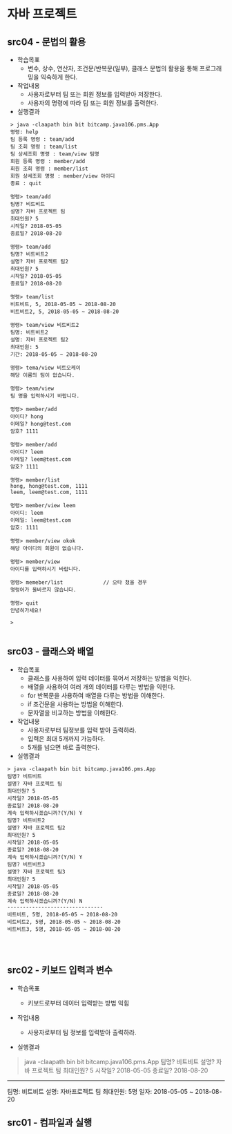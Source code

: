 # 자바 프로젝트

## src04 - 문법의 활용
- 학습목표
  - 변수, 상수, 연산자, 조건문/반복문(일부), 클래스 문법의 활용을 통해
  프로그래밍을 익숙하게 한다.
- 작업내용
  - 사용자로부터 팀 또는 회원 정보를 입력받아 저장한다.
  - 사용자의 명령에 따라 팀 또는 회원 정보를 출력한다.
- 실행결과
```
 > java -claapath bin bit bitcamp.java106.pms.App
 명령: help
 팀 등록 명령 : team/add
 팀 조회 명령 : team/list
 팀 상세조회 명령 : team/view 팀명
 회원 등록 명령 : member/add
 회원 조회 명령 : member/list
 회원 상세조회 명령 : member/view 아이디
 종료 : quit

 명령> team/add
 팀명? 비트비트
 설명? 자바 프로젝트 팀
 최대인원? 5
 시작일? 2018-05-05
 종료일? 2018-08-20

 명령> team/add
 팀명? 비트비트2
 설명? 자바 프로젝트 팀2
 최대인원? 5
 시작일? 2018-05-05
 종료일? 2018-08-20

 명령> team/list
 비트비트, 5, 2018-05-05 ~ 2018-08-20
 비트비트2, 5, 2018-05-05 ~ 2018-08-20

 명령> team/view 비트비트2
 팀명: 비트비트2
 설명: 자바 프로젝트 팀2
 최대인원: 5
 기간: 2018-05-05 ~ 2018-08-20

 명령> tema/view 비트오케이
 해당 이름의 팀이 없습니다.

 명령> team/view
 팀 명을 입력하시기 바랍니다.

 명령> member/add
 아이디? hong
 이메일? hong@test.com
 암호? 1111

 명령> member/add
 아이디? leem
 이메일? leem@test.com
 암호? 1111

 명령> member/list
 hong, hong@test.com, 1111
 leem, leem@test.com, 1111

 명령> member/view leem
 아이디: leem
 이메일: leem@test.com
 암호: 1111

 명령> member/view okok
 해당 아이디의 회원이 없습니다.

 명령> member/view
 아이디를 입력하시기 바랍니다.

 명령> memeber/list             // 오타 쳤을 경우
 명렁어가 올바르지 않습니다.

 명령> quit
 안녕히가세요!

 >


```

## src03 - 클래스와 배열
 - 학습목표
   - 클래스를 사용하여 입력 데이터를 묶어서 저장하는 방법을 익힌다.
   - 배열을 사용하여 여러 개의 데이터를 다루는 방법을 익힌다.
   - for 반복문을 사용하여 배열을 다루는 방법을 이해한다.
   - if 조건문을 사용하는 방법을 이해한다.
   - 문자열을 비교하는 방법을 이해한다.
 - 작업내용
   - 사용자로부터 팀정보를 입력 받아 출력하라.
   - 입력은 최대 5개까지 가능하다.
   - 5개를 넘으면 바로 출력한다.
 - 실행결과
 ```
 > java -claapath bin bit bitcamp.java106.pms.App
 팀명? 비트비트
 설명? 자바 프로젝트 팀
 최대인원? 5
 시작일? 2018-05-05
 종료일? 2018-08-20
 계속 입력하시겠습니까?(Y/N) Y
 팀명? 비트비트2
 설명? 자바 프로젝트 팀2
 최대인원? 5
 시작일? 2018-05-05
 종료일? 2018-08-20
 계속 입력하시겠습니까?(Y/N) Y
 팀명? 비트비트3
 설명? 자바 프로젝트 팀3
 최대인원? 5
 시작일? 2018-05-05
 종료일? 2018-08-20
 계속 입력하시겠습니까?(Y/N) N
 -------------------------------
 비트비트, 5명, 2018-05-05 ~ 2018-08-20
 비트비트2, 5명, 2018-05-05 ~ 2018-08-20
 비트비트3, 5명, 2018-05-05 ~ 2018-08-20



 
 ```

## src02 - 키보드 입력과 변수
 - 학습목표
   - 키보드로부터 데이터 입력받는 방법 익힘
   
 - 작업내용
   - 사용자로부터 팀 정보를 입력받아 출력하라.
 - 실행결과

 > java -claapath bin bit bitcamp.java106.pms.App
 팀명? 비트비트
 설명? 자바 프로젝트 팀
 최대인원? 5
 시작일? 2018-05-05
 종료일? 2018-08-20
 ----------------------
 팀명: 비트비트
 설명:
 자바프로젝트 팀
 최대인원: 5명
 일자: 2018-05-05 ~ 2018-08-20
 >
## src01 - 컴파일과 실행
